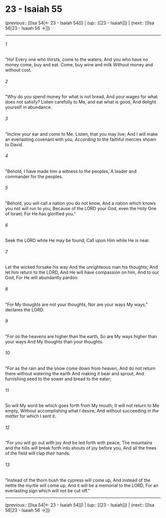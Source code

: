 # 23 - Isaiah 55

(previous:: [[Isa 54|← 23 - Isaiah 54]]) | (up:: [[23 - Isaiah]]) | (next:: [[Isa 56|23 - Isaiah 56 →]])

***


###### 1 
"Ho! Every one who thirsts, come to the waters; And you who have no money come, buy and eat. Come, buy wine and milk Without money and without cost. 

###### 2 
"Why do you spend money for what is not bread, And your wages for what does not satisfy? Listen carefully to Me, and eat what is good, And delight yourself in abundance. 

###### 3 
"Incline your ear and come to Me. Listen, that you may live; And I will make an everlasting covenant with you, _According to_ the faithful mercies shown to David. 

###### 4 
"Behold, I have made him a witness to the peoples, A leader and commander for the peoples. 

###### 5 
"Behold, you will call a nation you do not know, And a nation which knows you not will run to you, Because of the LORD your God, even the Holy One of Israel; For He has glorified you." 

###### 6 
Seek the LORD while He may be found; Call upon Him while He is near. 

###### 7 
Let the wicked forsake his way And the unrighteous man his thoughts; And let him return to the LORD, And He will have compassion on him, And to our God, For He will abundantly pardon. 

###### 8 
"For My thoughts are not your thoughts, Nor are your ways My ways," declares the LORD. 

###### 9 
"For _as_ the heavens are higher than the earth, So are My ways higher than your ways And My thoughts than your thoughts. 

###### 10 
"For as the rain and the snow come down from heaven, And do not return there without watering the earth And making it bear and sprout, And furnishing seed to the sower and bread to the eater; 

###### 11 
So will My word be which goes forth from My mouth; It will not return to Me empty, Without accomplishing what I desire, And without succeeding _in the matter_ for which I sent it. 

###### 12 
"For you will go out with joy And be led forth with peace; The mountains and the hills will break forth into shouts of joy before you, And all the trees of the field will clap _their_ hands. 

###### 13 
"Instead of the thorn bush the cypress will come up, And instead of the nettle the myrtle will come up, And it will be a memorial to the LORD, For an everlasting sign which will not be cut off."

***

(previous:: [[Isa 54|← 23 - Isaiah 54]]) | (up:: [[23 - Isaiah]]) | (next:: [[Isa 56|23 - Isaiah 56 →]])
